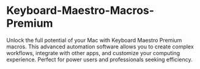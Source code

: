 # Keyboard-Maestro-Macros-Premium
Unlock the full potential of your Mac with Keyboard Maestro Premium macros. This advanced automation software allows you to create complex workflows, integrate with other apps, and customize your computing experience. Perfect for power users and professionals seeking efficiency.
